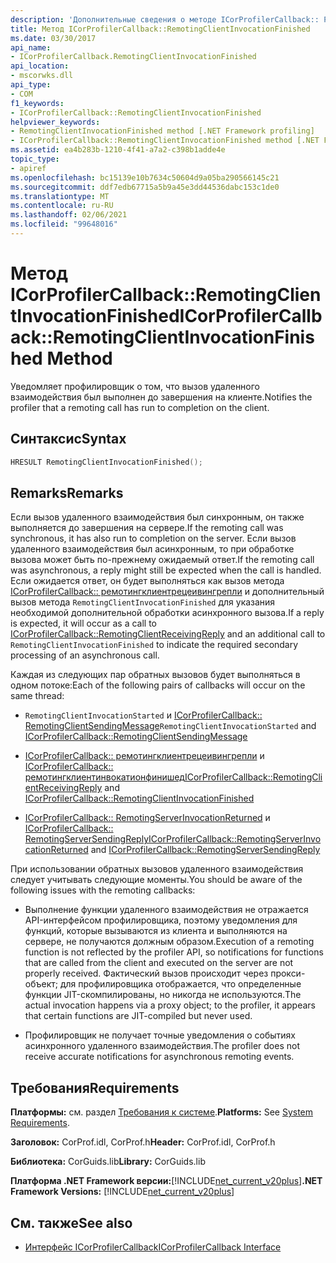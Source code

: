 ```yaml
---
description: 'Дополнительные сведения о методе ICorProfilerCallback:: Ремотингклиентинвокатионфинишед'
title: Метод ICorProfilerCallback::RemotingClientInvocationFinished
ms.date: 03/30/2017
api_name:
- ICorProfilerCallback.RemotingClientInvocationFinished
api_location:
- mscorwks.dll
api_type:
- COM
f1_keywords:
- ICorProfilerCallback::RemotingClientInvocationFinished
helpviewer_keywords:
- RemotingClientInvocationFinished method [.NET Framework profiling]
- ICorProfilerCallback::RemotingClientInvocationFinished method [.NET Framework profiling]
ms.assetid: ea4b283b-1210-4f41-a7a2-c398b1adde4e
topic_type:
- apiref
ms.openlocfilehash: bc15139e10b7634c50604d9a05ba290566145c21
ms.sourcegitcommit: ddf7edb67715a5b9a45e3dd44536dabc153c1de0
ms.translationtype: MT
ms.contentlocale: ru-RU
ms.lasthandoff: 02/06/2021
ms.locfileid: "99648016"
---
```

# <a name="icorprofilercallbackremotingclientinvocationfinished-method"></a><span data-ttu-id="aef00-103">Метод ICorProfilerCallback::RemotingClientInvocationFinished</span><span class="sxs-lookup"><span data-stu-id="aef00-103">ICorProfilerCallback::RemotingClientInvocationFinished Method</span></span>

<span data-ttu-id="aef00-104">Уведомляет профилировщик о том, что вызов удаленного взаимодействия был выполнен до завершения на клиенте.</span><span class="sxs-lookup"><span data-stu-id="aef00-104">Notifies the profiler that a remoting call has run to completion on the client.</span></span>  
  
## <a name="syntax"></a><span data-ttu-id="aef00-105">Синтаксис</span><span class="sxs-lookup"><span data-stu-id="aef00-105">Syntax</span></span>  
  
```cpp  
HRESULT RemotingClientInvocationFinished();  
```  
  
## <a name="remarks"></a><span data-ttu-id="aef00-106">Remarks</span><span class="sxs-lookup"><span data-stu-id="aef00-106">Remarks</span></span>  

 <span data-ttu-id="aef00-107">Если вызов удаленного взаимодействия был синхронным, он также выполняется до завершения на сервере.</span><span class="sxs-lookup"><span data-stu-id="aef00-107">If the remoting call was synchronous, it has also run to completion on the server.</span></span> <span data-ttu-id="aef00-108">Если вызов удаленного взаимодействия был асинхронным, то при обработке вызова может быть по-прежнему ожидаемый ответ.</span><span class="sxs-lookup"><span data-stu-id="aef00-108">If the remoting call was asynchronous, a reply might still be expected when the call is handled.</span></span> <span data-ttu-id="aef00-109">Если ожидается ответ, он будет выполняться как вызов метода [ICorProfilerCallback:: ремотингклиентрецеивингрепли](icorprofilercallback-remotingclientreceivingreply-method.md) и дополнительный вызов метода `RemotingClientInvocationFinished` для указания необходимой дополнительной обработки асинхронного вызова.</span><span class="sxs-lookup"><span data-stu-id="aef00-109">If a reply is expected, it will occur as a call to [ICorProfilerCallback::RemotingClientReceivingReply](icorprofilercallback-remotingclientreceivingreply-method.md) and an additional call to `RemotingClientInvocationFinished` to indicate the required secondary processing of an asynchronous call.</span></span>  
  
 <span data-ttu-id="aef00-110">Каждая из следующих пар обратных вызовов будет выполняться в одном потоке:</span><span class="sxs-lookup"><span data-stu-id="aef00-110">Each of the following pairs of callbacks will occur on the same thread:</span></span>  
  
- <span data-ttu-id="aef00-111">`RemotingClientInvocationStarted` и [ICorProfilerCallback:: RemotingClientSendingMessage](icorprofilercallback-remotingclientsendingmessage-method.md)</span><span class="sxs-lookup"><span data-stu-id="aef00-111">`RemotingClientInvocationStarted` and [ICorProfilerCallback::RemotingClientSendingMessage](icorprofilercallback-remotingclientsendingmessage-method.md)</span></span>  
  
- <span data-ttu-id="aef00-112">[ICorProfilerCallback:: ремотингклиентрецеивингрепли](icorprofilercallback-remotingclientreceivingreply-method.md) и [ICorProfilerCallback:: ремотингклиентинвокатионфинишед](icorprofilercallback-remotingclientinvocationfinished-method.md)</span><span class="sxs-lookup"><span data-stu-id="aef00-112">[ICorProfilerCallback::RemotingClientReceivingReply](icorprofilercallback-remotingclientreceivingreply-method.md) and [ICorProfilerCallback::RemotingClientInvocationFinished](icorprofilercallback-remotingclientinvocationfinished-method.md)</span></span>  
  
- <span data-ttu-id="aef00-113">[ICorProfilerCallback:: RemotingServerInvocationReturned](icorprofilercallback-remotingserverinvocationreturned-method.md) и [ICorProfilerCallback:: RemotingServerSendingReply](icorprofilercallback-remotingserversendingreply-method.md)</span><span class="sxs-lookup"><span data-stu-id="aef00-113">[ICorProfilerCallback::RemotingServerInvocationReturned](icorprofilercallback-remotingserverinvocationreturned-method.md) and [ICorProfilerCallback::RemotingServerSendingReply](icorprofilercallback-remotingserversendingreply-method.md)</span></span>  
  
 <span data-ttu-id="aef00-114">При использовании обратных вызовов удаленного взаимодействия следует учитывать следующие моменты.</span><span class="sxs-lookup"><span data-stu-id="aef00-114">You should be aware of the following issues with the remoting callbacks:</span></span>  
  
- <span data-ttu-id="aef00-115">Выполнение функции удаленного взаимодействия не отражается API-интерфейсом профилировщика, поэтому уведомления для функций, которые вызываются из клиента и выполняются на сервере, не получаются должным образом.</span><span class="sxs-lookup"><span data-stu-id="aef00-115">Execution of a remoting function is not reflected by the profiler API, so notifications for functions that are called from the client and executed on the server are not properly received.</span></span> <span data-ttu-id="aef00-116">Фактический вызов происходит через прокси-объект; для профилировщика отображается, что определенные функции JIT-скомпилированы, но никогда не используются.</span><span class="sxs-lookup"><span data-stu-id="aef00-116">The actual invocation happens via a proxy object; to the profiler, it appears that certain functions are JIT-compiled but never used.</span></span>  
  
- <span data-ttu-id="aef00-117">Профилировщик не получает точные уведомления о событиях асинхронного удаленного взаимодействия.</span><span class="sxs-lookup"><span data-stu-id="aef00-117">The profiler does not receive accurate notifications for asynchronous remoting events.</span></span>  
  
## <a name="requirements"></a><span data-ttu-id="aef00-118">Требования</span><span class="sxs-lookup"><span data-stu-id="aef00-118">Requirements</span></span>  

 <span data-ttu-id="aef00-119">**Платформы:** см. раздел [Требования к системе](../../get-started/system-requirements.md).</span><span class="sxs-lookup"><span data-stu-id="aef00-119">**Platforms:** See [System Requirements](../../get-started/system-requirements.md).</span></span>  
  
 <span data-ttu-id="aef00-120">**Заголовок:** CorProf.idl, CorProf.h</span><span class="sxs-lookup"><span data-stu-id="aef00-120">**Header:** CorProf.idl, CorProf.h</span></span>  
  
 <span data-ttu-id="aef00-121">**Библиотека:** CorGuids.lib</span><span class="sxs-lookup"><span data-stu-id="aef00-121">**Library:** CorGuids.lib</span></span>  
  
 <span data-ttu-id="aef00-122">**Платформа .NET Framework версии:**[!INCLUDE[net_current_v20plus](../../../../includes/net-current-v20plus-md.md)]</span><span class="sxs-lookup"><span data-stu-id="aef00-122">**.NET Framework Versions:** [!INCLUDE[net_current_v20plus](../../../../includes/net-current-v20plus-md.md)]</span></span>  
  
## <a name="see-also"></a><span data-ttu-id="aef00-123">См. также</span><span class="sxs-lookup"><span data-stu-id="aef00-123">See also</span></span>

- [<span data-ttu-id="aef00-124">Интерфейс ICorProfilerCallback</span><span class="sxs-lookup"><span data-stu-id="aef00-124">ICorProfilerCallback Interface</span></span>](icorprofilercallback-interface.md)
